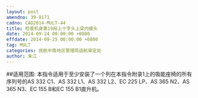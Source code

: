 ```yaml
---
layout: post
amendno: 39-8171
cadno: CAD2014-MULT-44
title: 检查机身第19段上十字头上梁内接头
date: 2014-09-24 00:00:00 +0800
effdate: 2014-09-25 00:00:00 +0800
tag: MULT
categories: 民航中南地区管理局适航审定处
author: 朱江
---
```


##适用范围:
本指令适用于至少安装了一个列在本指令附录1上的吸能座椅的所有序列号的AS 332 C1、AS 332 L1、AS 332 L2、EC 225 LP、AS 365 N2、AS 365 N3、EC 155 B和EC 155 B1直升机。


